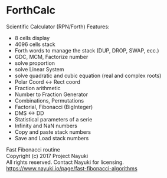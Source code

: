 # ForthCalc
Scientific Calculator (RPN/Forth)
Features:
- 8 cells display
- 4096 cells stack
- Forth words to manage the stack (DUP, DROP, SWAP, ecc.)
- GDC, MCM, Factorize number
- solve proportion
- solve Linear System
- solve quadratic and cubic equation (real and complex roots)
- Polar Coord <-> Rect coord
- Fraction arithmetic
- Number to Fraction Generator
- Combinations, Permutations
- Factorial, Fibonacci (BigInteger)
- DMS <-> DD
- Statistical parameters of a serie
- Infinity and NaN numbers
- Copy and paste stack numbers
- Save and Load stack numbers

Fast Fibonacci routine  
Copyright (c) 2017 Project Nayuki  
All rights reserved. Contact Nayuki for licensing.  
https://www.nayuki.io/page/fast-fibonacci-algorithms  
